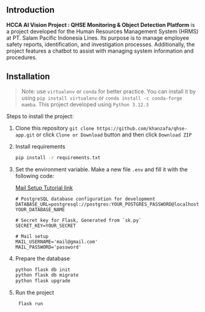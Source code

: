 ## **Introduction**

**HCCA AI Vision Project : QHSE Monitoring & Object Detection Platform** is a project developed for the Human Resources Management System (HRMS) at PT. Salam Pacific Indonesia Lines. Its purpose is to manage employee safety reports, identification, and investigation processes. Additionally, the project features a chatbot to assist with managing system information and procedures.

## **Installation**

> Note: use `virtualenv` or `conda` for better practice. You can install it by using `pip install virtualenv` or `conda install -c conda-forge mamba`. This project developed using `Python 3.12.3`

Steps to install the project:

1. Clone this repository `git clone https://github.com/khanzafa/qhse-app.git` or click `Clone or Download` button and then click `Download ZIP`

2. Install requirements

   ```bash
   pip install -r requirements.txt
   ```

3. Set the environment variable. Make a new file `.env` and fill it with the following code:

   [Mail Setup Tutorial link](https://mailtrap.io/blog/flask-send-email-gmail/)
   ```env
   # PostgreSQL database configuration for development
   DATABASE_URL=postgresql://postgres:YOUR_POSTGRES_PASSWORD@localhost/
   YOUR_DATABASE_NAME

   # Secret key for Flask, Generated from `sk.py`
   SECRET_KEY=YOUR_SECRET

   # Mail setup
   MAIL_USERNAME='mail@gmail.com'
   MAIL_PASSWORD='password'
   ```

5. Prepare the database

   ```bash
   python flask db init
   python flask db migrate
   python flask upgrade
   ```

6. Run the project

   ```bash
    flask run
   ```
